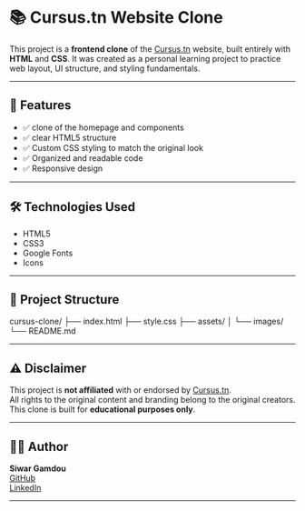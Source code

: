 # 📚 Cursus.tn Website Clone

This project is a **frontend clone** of the [Cursus.tn](https://cursus.tn) website, built entirely with **HTML** and **CSS**. It was created as a personal learning project to practice web layout, UI structure, and styling fundamentals.

---

## 🌟 Features

- ✅ clone of the homepage and components
- ✅ clear HTML5 structure
- ✅ Custom CSS styling to match the original look
- ✅ Organized and readable code
- ✅ Responsive design

---

## 🛠️ Technologies Used

- HTML5
- CSS3
- Google Fonts
- Icons

---

## 📁 Project Structure

cursus-clone/
├── index.html
├── style.css
├── assets/
│ └── images/
└── README.md

---

## ⚠️ Disclaimer

This project is **not affiliated** with or endorsed by [Cursus.tn](https://cursus.tn).  
All rights to the original content and branding belong to the original creators.  
This clone is built for **educational purposes only**.

---

## 🙋‍♀️ Author

**Siwar Gamdou**  
[GitHub](https://github.com/SiwarGamdou)  
[LinkedIn](https://www.linkedin.com/in/siwargamdou/)

---
